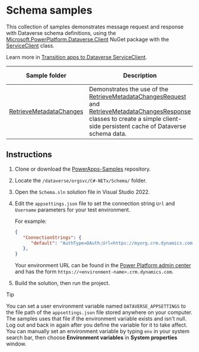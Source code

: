 # Schema samples

This collection of samples demonstrates message request and response with Dataverse schema definitions, using the [Microsoft.PowerPlatform.Dataverse.Client](https://www.nuget.org/packages/Microsoft.PowerPlatform.Dataverse.Client/) NuGet package with the [ServiceClient](https://learn.microsoft.com/dotnet/api/microsoft.powerplatform.dataverse.client.serviceclient) class.

Learn more in [Transition apps to Dataverse ServiceClient](https://learn.microsoft.com/power-apps/developer/data-platform/sdk-client-transition).

| Sample folder | Description | Build target |
|---------------|-------------|--------------|
| [RetrieveMetadataChanges](RetrieveMetadataChanges) | Demonstrates the use of the [RetrieveMetadataChangesRequest](https://learn.microsoft.com/dotnet/api/microsoft.xrm.sdk.messages.retrievemetadatachangesrequest) and [RetrieveMetadataChangesResponse](https://learn.microsoft.com/dotnet/api/microsoft.xrm.sdk.messages.retrievemetadatachangesresponse) classes to create a simple client-side persistent cache of Dataverse schema data. | .NET 6 |

## Instructions

1. Clone or download the [PowerApps-Samples](https://github.com/microsoft/PowerApps-Samples) repository.

1. Locate the `/dataverse/orgsvc/C#-NETx/Schema/` folder.
1. Open the `Schema.sln` solution file in Visual Studio 2022.
1. Edit the `appsettings.json` file to set the connection string `Url` and `Username` parameters for your test environment.

   For example:

   ```json
   {
      "ConnectionStrings": {
         "default": "AuthType=OAuth;Url=https://myorg.crm.dynamics.com;Username=someone@myorg.onmicrosoft.com;RedirectUri=http://localhost;AppId=51f81489-12ee-4a9e-aaae-a2591f45987d;LoginPrompt=Auto"
      },
   }
   ```

   Your environment URL can be found in the [Power Platform admin center](https://admin.powerplatform.microsoft.com/) and has the form `https://<environment-name>.crm.dynamics.com`.
1. Build the solution, then run the project.

> [!TIP]
> You can set a user environment variable named `DATAVERSE_APPSETTINGS` to the file path of the `appsettings.json` file stored anywhere on your computer. The samples uses that file if the environment variable exists and isn't null. Log out and back in again after you define the variable for it to take affect. You can manually set an environment variable by typing `env` in your system search bar, then choose **Environment variables** in **System properties** window.
